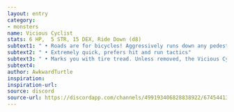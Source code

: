 ```yaml
---
layout: entry
category:
- monsters 
name: Vicious Cyclist
stats: 6 HP,  5 STR, 15 DEX, Ride Down (d8)
subtext1: " • Roads are for bicycles! Aggressively runs down any pedestrians in their path."
subtext2: " • Extremely quick, prefers hit and run tactics"
subtext3: " • Marks you with tire tread. Unless removed, the Vicious Cyclist can always track you down."
subtext4: 
author: AwkwardTurtle
inspiration: 
inspiration-url: 
source: discord
source-url: https://discordapp.com/channels/499193406828838922/674544134798966806/700700727714119721
---
```

